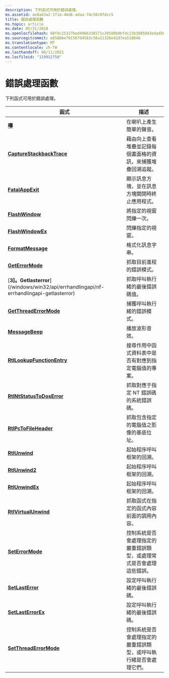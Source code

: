 ```yaml
---
description: 下列函式可用於錯誤處理。
ms.assetid: ae8ad3a2-1f1a-46d6-adaa-74c50c07dcc5
title: 錯誤處理函數
ms.topic: article
ms.date: 05/31/2018
ms.openlocfilehash: 60fdc25327bed4966336571c20580b0bfdc22b38858d3edad560359eaf0710e6
ms.sourcegitcommit: e858bbe701567d4583c50a11326e42d7ea51804b
ms.translationtype: MT
ms.contentlocale: zh-TW
ms.lasthandoff: 08/11/2021
ms.locfileid: "119912758"
---
```

# <a name="error-handling-functions"></a>錯誤處理函數

下列函式可用於錯誤處理。



| 函式                                                 | 描述                                                                                                                   |
|----------------------------------------------------------|-------------------------------------------------------------------------------------------------------------------------------|
| [**嗶**](/windows/win32/api/utilapiset/nf-utilapiset-beep)                                     | 在喇叭上產生簡單的聲音。                                                                                        |
| [**CaptureStackbackTrace**](/previous-versions/windows/desktop/legacy/bb204633(v=vs.85))   | 藉由向上查看堆疊並記錄每個畫面格的資訊，來捕獲堆疊回溯追蹤。                             |
| [**FatalAppExit**](/windows/win32/api/errhandlingapi/nf-errhandlingapi-fatalappexita)                     | 顯示訊息方塊，並在訊息方塊關閉時終止應用程式。                                         |
| [**FlashWindow**](/windows/desktop/api/Winuser/nf-winuser-flashwindow)                       | 將指定的視窗閃爍一次。                                                                                        |
| [**FlashWindowEx**](/windows/desktop/api/Winuser/nf-winuser-flashwindowex)                   | 閃爍指定的視窗。                                                                                                 |
| [**FormatMessage**](/windows/desktop/api/WinBase/nf-winbase-formatmessage)                   | 格式化訊息字串。                                                                                                     |
| [**GetErrorMode**](/windows/win32/api/errhandlingapi/nf-errhandlingapi-geterrormode)                     | 抓取目前進程的錯誤模式。                                                                             |
| [**3]。Getlasterror**](/windows/win32/api/errhandlingapi/nf-errhandlingapi-getlasterror)                     | 抓取呼叫執行緒的最後錯誤碼值。                                                                         |
| [**GetThreadErrorMode**](/windows/win32/api/errhandlingapi/nf-errhandlingapi-getthreaderrormode)         | 捕獲呼叫執行緒的錯誤模式。                                                                              |
| [**MessageBeep**](/windows/desktop/api/WinUser/nf-winuser-messagebeep)                       | 播放波形音效。                                                                                                       |
| [**RtlLookupFunctionEntry**](/windows/desktop/api/WinNT/nf-winnt-rtllookupfunctionentry) | 搜尋作用中函式資料表中是否有對應到指定電腦值的專案。                                  |
| [**RtlNtStatusToDosError**](/windows/desktop/api/Winternl/nf-winternl-rtlntstatustodoserror)   | 抓取對應于指定 NT 錯誤碼的系統錯誤碼。                                              |
| [**RtlPcToFileHeader**](/windows/desktop/api/WinNT/nf-winnt-rtlpctofileheader)           | 抓取包含指定的電腦值之影像的基底位址。                                                 |
| [**RtlUnwind**](/windows/desktop/api/WinNT/nf-winnt-rtlunwind)                           | 起始程序呼叫框架的回溯。                                                                                 |
| [**RtlUnwind2**](/windows/desktop/api/WinNT/nf-winnt-rtlunwind2)                         | 起始程序呼叫框架的回溯。                                                                                 |
| [**RtlUnwindEx**](/windows/desktop/api/WinNT/nf-winnt-rtlunwindex)                       | 起始程序呼叫框架的回溯。                                                                                 |
| [**RtlVirtualUnwind**](/windows/desktop/api/WinNT/nf-winnt-rtlvirtualunwind)             | 抓取函式在指定的函式內容前面的調用內容。                                |
| [**SetErrorMode**](/windows/win32/api/errhandlingapi/nf-errhandlingapi-seterrormode)                     | 控制系統是否會處理指定的嚴重錯誤類型，或處理常式是否會處理這些錯誤。       |
| [**SetLastError**](/windows/win32/api/errhandlingapi/nf-errhandlingapi-setlasterror)                     | 設定呼叫執行緒的最後錯誤碼。                                                                              |
| [**SetLastErrorEx**](/windows/desktop/api/Winuser/nf-winuser-setlasterrorex)                 | 設定呼叫執行緒的最後錯誤碼。                                                                              |
| [**SetThreadErrorMode**](/windows/win32/api/errhandlingapi/nf-errhandlingapi-setthreaderrormode)         | 控制系統是否會處理指定的嚴重錯誤類型，或呼叫執行緒是否會處理它們。 |



 

 

 
